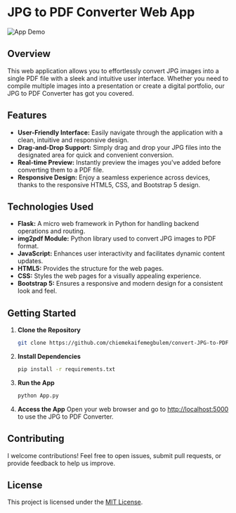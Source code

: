 # JPG to PDF Converter Web App

![App Demo](https://drive.google.com/file/d/1NkiEnyn8aKIf_suan6V7lotBXsfeHVTX/view?usp=sharing)

## Overview

This web application allows you to effortlessly convert JPG images into a single PDF file with a sleek and intuitive user interface. Whether you need to compile multiple images into a presentation or create a digital portfolio, our JPG to PDF Converter has got you covered.

## Features

- **User-Friendly Interface:** Easily navigate through the application with a clean, intuitive and responsive design.
- **Drag-and-Drop Support:** Simply drag and drop your JPG files into the designated area for quick and convenient conversion.
- **Real-time Preview:** Instantly preview the images you've added before converting them to a PDF file.
- **Responsive Design:** Enjoy a seamless experience across devices, thanks to the responsive HTML5, CSS, and Bootstrap 5 design.

## Technologies Used

- **Flask:** A micro web framework in Python for handling backend operations and routing.
- **img2pdf Module:** Python library used to convert JPG images to PDF format.
- **JavaScript:** Enhances user interactivity and facilitates dynamic content updates.
- **HTML5:** Provides the structure for the web pages.
- **CSS:** Styles the web pages for a visually appealing experience.
- **Bootstrap 5:** Ensures a responsive and modern design for a consistent look and feel.

## Getting Started

1. **Clone the Repository**
    ```bash
    git clone https://github.com/chiemekaifemegbulem/convert-JPG-to-PDF.git
    ```

2. **Install Dependencies**
    ```bash
    pip install -r requirements.txt
    ```

3. **Run the App**
    ```bash
    python App.py
    ```

4. **Access the App**
    Open your web browser and go to [http://localhost:5000](http://localhost:5000) to use the JPG to PDF Converter.

## Contributing

I welcome contributions! Feel free to open issues, submit pull requests, or provide feedback to help us improve.

## License

This project is licensed under the [MIT License](https://github.com/git/git-scm.com/blob/main/MIT-LICENSE.txt).
